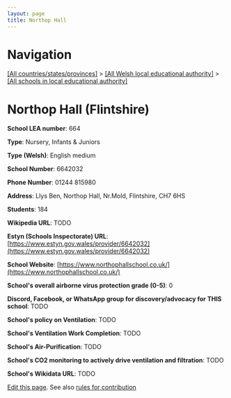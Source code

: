 ```yaml
---
layout: page
title: Northop Hall
---
```

# Navigation

[[All countries/states/provinces]](../../..) > [[All Welsh local educational authority]](../..) > [[All schools in local educational authority]](..)

# Northop Hall (Flintshire)

**School LEA number**: 664

**Type**: Nursery, Infants & Juniors

**Type (Welsh)**: English medium

**School Number**: 6642032

**Phone Number**: 01244 815980

**Address**: Llys Ben, Northop Hall, Nr.Mold, Flintshire, CH7 6HS

**Students**: 184

**Wikipedia URL**: TODO

**Estyn (Schools Inspectorate) URL**: [https://www.estyn.gov.wales/provider/6642032](https://www.estyn.gov.wales/provider/6642032)

**School Website**: [https://www.northophallschool.co.uk/](https://www.northophallschool.co.uk/)

**School's overall airborne virus protection grade (0-5)**: 0

**Discord, Facebook, or WhatsApp group for discovery/advocacy for THIS school**: TODO

**School's policy on Ventilation**: TODO

**School's Ventilation Work Completion**: TODO

**School's Air-Purification**: TODO

**School's CO2 monitoring to actively drive ventilation and filtration**: TODO

**School's Wikidata URL**: TODO




[Edit this page](https://github.com/ventilate-schools/Wales/edit/prif/./Flintshire/Northop_Hall.md). See also [rules for contribution](../../../contribution-rules/)